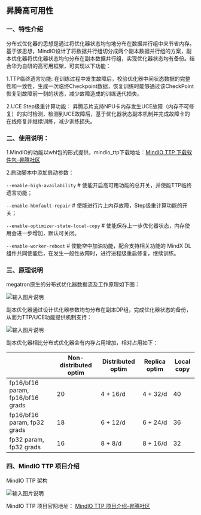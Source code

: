 ## 昇腾高可用性

### 一、特性介绍

分布式优化器的思想是通过将优化器状态均匀地分布在数据并行组中来节省内存。基于该思想，MindIO设计了将数据并行组切分成两个副本数据并行组的方案，副本优化器将优化器状态均匀分布在副本数据并行组，实现优化器状态均有备份。结合华为自研的高可用框架，可实现以下功能：

1.TTP临终遗言功能: 在训练过程中发生故障后，校验优化器中间状态数据的完整性和一致性，生成一次临终Checkpoint数据，恢复训练时能够通过该CheckPoint恢复到故障前一刻的状态，减少故障造成的训练迭代损失。

2.UCE Step级重计算功能： 昇腾芯片支持NPU卡内存发生UCE故障（内存不可修复）的实时检测，检测到UCE故障后，基于优化器状态副本机制并完成故障卡的在线修复并继续训练，减少训练损失。


### 二、使用说明：

1.MindIO的功能以whl包的形式提供，mindio_ttp下载地址：[MindIO TTP 下载软件包-昇腾社区](https://www.hiascend.com/document/detail/zh/mindx-dl/60rc2/mindio/mindiottp/mindiottp009.html)

2.启动脚本中添加启动参数：

`--enable-high-availability`  # 使能开启高可用功能的总开关，并使能TTP临终遗言功能；

`--enable-hbmfault-repair` # 使能进行片上内存故障，Step级重计算功能的开关；

`--enable-optimizer-state-local-copy`  # 使能保存上一步优化器状态，内存使用会进一步增加，默认可关闭。

`--enable-worker-reboot` # 使能空中加油功能，配合支持相关功能的 MindX DL 组件共同使能后，在发生一般性故障时，进行进程级重启修复，继续训练。

### 三、原理说明

megatron原生的分布式优化器数据流及工作原理如下图：

![输入图片说明](https://foruda.gitee.com/images/1720662898713744437/9f9003a6_14290444.png "屏幕截图")

副本优化器通过设计优化器参数均匀分布在副本DP组，完成优化器状态的备份，从而为TTP/UCE功能提供机制支持：

![输入图片说明](https://foruda.gitee.com/images/1720665330348419594/4aa04703_14290444.png "屏幕截图")

副本优化器相比分布式优化器会有内存占用增加，相对占用如下：

|                                  | Non-distributed optim | Distributed optim | Replica optim | Local copy |
|----------------------------------|-----------------------|-------------------|---------------|------------|
| fp16/bf16 param, fp16/bf16 grads | 20                    | 4 + 16/d          | 4 + 32/d      | 40         |
| fp16/bf16 param, fp32 grads      | 18                    | 6 + 12/d          | 6 + 24/d      | 36         |
| fp32 param, fp32 grads           | 16                    | 8 + 8/d           | 8 + 16/d      | 32         |



### 四、MindIO TTP 项目介绍

MindIO TTP 架构

![输入图片说明](https://foruda.gitee.com/images/1720665374547748248/3224f998_14290444.png "屏幕截图")

MindIO TTP 项目官网地址：
[MindIO TTP 项目介绍-昇腾社区](https://www.hiascend.com/document/detail/zh/mindx-dl/60rc2/mindio/mindiottp)
